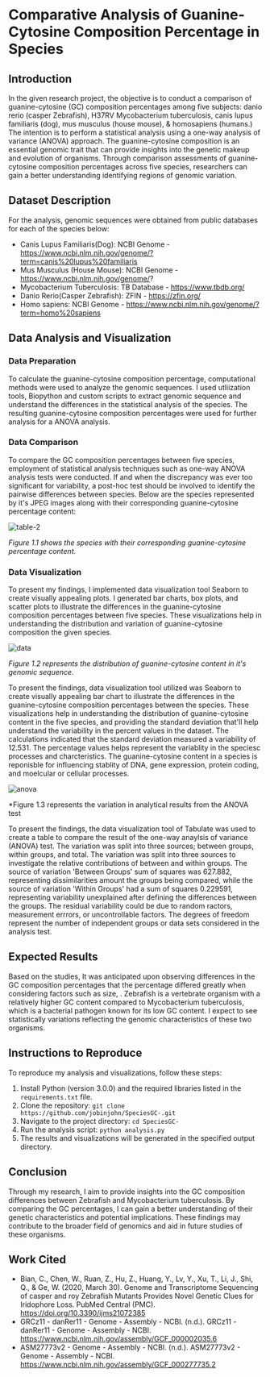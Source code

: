 # Comparative Analysis of Guanine-Cytosine Composition Percentage in Species

## Introduction
In the given research project, the objective is to conduct a comparison of guanine-cytosine (GC) composition percentages among five subjects: danio rerio (casper Zebrafish), H37RV Mycobacterium tuberculosis, canis lupus familiaris (dog), mus musculus (house mouse), & homosapiens (humans.) The intention is to perform a  statistical analysis using a one-way analysis of variance (ANOVA) approach. The guanine-cytosine composition is an essential genomic trait that can provide insights into the genetic makeup and evolution of organisms. Through comparison assessments of guanine-cytosine composition percentages across five species, researchers can gain a better understanding identifying regions of genomic variation.

## Dataset Description
For the analysis, genomic sequences were obtained from public databases for each of the species below:
* Canis Lupus Familiaris(Dog): NCBI Genome - https://www.ncbi.nlm.nih.gov/genome/?term=canis%20lupus%20familiaris
* Mus Musculus (House Mouse): NCBI Genome - https://www.ncbi.nlm.nih.gov/genome/?
* Mycobacterium Tuberculosis: TB Database - https://www.tbdb.org/
* Danio Rerio(Casper Zebrafish): ZFIN - https://zfin.org/
* Homo sapiens: NCBI Genome - https://www.ncbi.nlm.nih.gov/genome/?term=homo%20sapiens

## Data Analysis and Visualization
### Data Preparation
To calculate the guanine-cytosine composition percentage, computational methods were used to analyze the genomic sequences. I used utliization tools, Biopython and custom scripts to extract genomic sequence and understand the differences in the statistical analysis of the species. The resulting guanine-cytosine composition percentages were used for further analysis for a ANOVA analysis.

### Data Comparison
To compare the GC composition percentages between five species, employment of statistical analysis techniques such as one-way ANOVA analysis tests were conducted. If and when the discrepancy was ever too significant for variability, a post-hoc test should be involved to identify the pairwise differences between species. Below are the species represented by it's JPEG images along with their corresponding guanine-cytosine percentage content:

![table-2](https://github.com/JobinJohn24/SpeciesGC-/assets/63524391/232350f9-07a2-44a2-bed6-cfd7bd3d8bf7)

*Figure 1.1 shows the species with their corresponding guanine-cytosine percentage content.*

### Data Visualization
To present my findings, I implemented data visualization tool Seaborn to create visually appealing plots. I generated bar charts, box plots, and scatter plots to illustrate the differences in the guanine-cytosine composition percentages between five species. These visualizations help in understanding the distribution and variation of guanine-cytosine composition the given species.

![data](https://github.com/JobinJohn24/SpeciesGC-/assets/63524391/dfcd7428-56dc-41db-99e4-05ca642052e3)

*Figure 1.2 represents the distribution of guanine-cytosine content in it's genomic sequence.*


To present the findings, data visualization tool utilized was Seaborn to create visually appealing bar chart to illustrate the differences in the guanine-cytosine composition percentages between the species. These visualizations help in understanding the distribution of guanine-cytosine content in the five species, and providing the standard deviation that'll help understand the variability in the percent values in the dataset. The calculations indicated that the standard deviation measured a variability of 12.531. The percentage values helps represent the variablity in the speciesc processes and charcteristics. The guanine-cytosine content in a species is reponisble for influencing stablity of DNA, gene expression, protein coding, and moelcular or cellular processes. 

![anova](https://github.com/JobinJohn24/SpeciesGC-/assets/63524391/643aac97-c21b-4be8-a41a-93322e8b23d2)

*Figure 1.3 represents the variation in analytical results from the ANOVA test

To present the findings, the data visualization tool of Tabulate was used to create a table to compare the result of the one-way anaylsis of variance (ANOVA) test. The variation was split into three sources; between groups, within groups, and total. The variation was split into three sources to investigate the relative contributions of between and within groups. The source of variation 'Between Groups' sum of squares was 627.882, representing dissimilarities amount the groups being compared, while the source of variation 'Within Groups' had a sum of squares 0.229591, representing variability unexplained after defining the differences between the groups. The residual variability could be due to random ractors, measurement errrors, or uncontrollable factors. The degrees of freedom represent the number of independent groups or data sets considered in the analysis test.


## Expected Results
Based on the studies, It was anticipated upon observing differences in the GC composition percentages that the percentage differed greatly when considering factors such as size, . Zebrafish is a vertebrate organism with a relatively higher GC content compared to Mycobacterium tuberculosis, which is a bacterial pathogen known for its low GC content. I expect to see statistically variations reflecting the genomic characteristics of these two organisms.

## Instructions to Reproduce
To reproduce my analysis and visualizations, follow these steps:
1. Install Python (version 3.0.0) and the required libraries listed in the `requirements.txt` file.
2. Clone the repository: `git clone https://github.com/jobinjohn/SpeciesGC-.git`
3. Navigate to the project directory: `cd SpeciesGC-`
4. Run the analysis script: `python analysis.py`
5. The results and visualizations will be generated in the specified output directory.

## Conclusion
Through my research, I aim to provide insights into the GC composition differences between Zebrafish and Mycobacterium tuberculosis. By comparing the GC percentages, I can gain a better understanding of their genetic characteristics and potential implications. These findings may contribute to the broader field of genomics and aid in future studies of these organisms.

## Work Cited
* Bian, C., Chen, W., Ruan, Z., Hu, Z., Huang, Y., Lv, Y., Xu, T., Li, J., Shi, Q., & Ge, W. (2020, March 30). Genome and Transcriptome Sequencing of casper and roy Zebrafish Mutants Provides Novel Genetic Clues for Iridophore Loss. PubMed Central (PMC). https://doi.org/10.3390/ijms21072385
* GRCz11 - danRer11 - Genome - Assembly - NCBI. (n.d.). GRCz11 - danRer11 - Genome - Assembly - NCBI. https://www.ncbi.nlm.nih.gov/assembly/GCF_000002035.6
* ASM27773v2 - Genome - Assembly - NCBI. (n.d.). ASM27773v2 - Genome - Assembly - NCBI. https://www.ncbi.nlm.nih.gov/assembly/GCF_000277735.2


